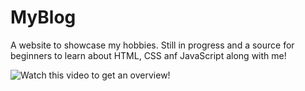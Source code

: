 # MyBlog

A website to showcase my hobbies. Still in progress and a source for beginners to learn about HTML, CSS anf JavaScript along with me!


![Watch this video to get an overview!](https://www.youtube.com/watch?v=ZNieJw4o_zw)
